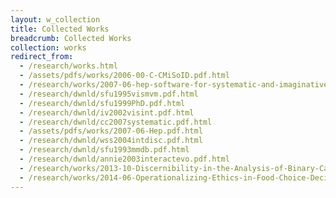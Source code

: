 ```yaml
---
layout: w_collection
title: Collected Works
breadcrumb: Collected Works
collection: works
redirect_from:
  - /research/works.html
  - /assets/pdfs/works/2006-00-C-CMiSoID.pdf.html
  - /research/works/2007-06-hep-software-for-systematic-and-imaginative-exploration.html
  - /research/dwnld/sfu1995vismvm.pdf.html
  - /research/dwnld/sfu1999PhD.pdf.html
  - /research/dwnld/iv2002visint.pdf.html
  - /research/dwnld/cc2007systematic.pdf.html
  - /assets/pdfs/works/2007-06-Hep.pdf.html
  - /research/dwnld/wss2004intdisc.pdf.html
  - /research/dwnld/sfu1993mmdb.pdf.html
  - /research/dwnld/annie2003interactevo.pdf.html
  - /research/works/2013-10-Discernibility-in-the-Analysis-of-Binary-Card-Sort-Data.html
  - /research/works/2014-06-Operationalizing-Ethics-in-Food-Choice-Decisions.html
---
```


